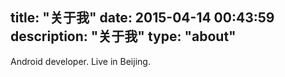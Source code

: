 title: "关于我"
date: 2015-04-14 00:43:59
description: "关于我"
type: "about"
---

Android developer. Live in Beijing.

<!--more--> 
